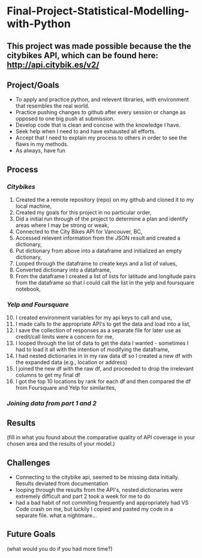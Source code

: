 # Final-Project-Statistical-Modelling-with-Python

## This project was made possible because the the citybikes API, which can be found here: http://api.citybik.es/v2/

## Project/Goals
- To apply and practice python, and relevent libraries, with environment that resembles the real world.
- Practice pushing changes to github after every session or change as opposed to one big push at submission.
- Develop code that is clean and concise with the knowledge I have.
- Seek help when I need to and have exhausted all efforts.
- Accept that I need to explain my process to others in order to see the flaws in my methods.
- As always, have fun

## Process
### _Citybikes_
1. Created the a remote repository (repo) on my github and cloned it to my local machine,
2. Created my goals for this project in no particular order, 
3. Did a initial run through of the project to determine a plan and identify areas where I may be strong or weak,
4. Connected to the City Bikes API for Vancouver, BC,
5. Accessed relevent information from the JSON result and created a dictionary,
6. Put dictionary from above into a dataframe and initialized an empty dictionary,
7. Looped through the dataframe to create keys and a list of values,
8. Converted dictionary into a dataframe,
9. From the dataframe I created a list of lists for latitude and longitude pairs from the dataframe so that I could call the list in the yelp and foursquare notebook,
### _Yelp and Foursquare_
10. I created environment variables for my api keys to call and use,
11. I made calls to the appropriate API's to get the data and load into a list,
12. I save the collection of responses as a separate file for later use as credit/call limits were a concern for me,
13. I looped through the list of data to get the data I wanted - sometimes I had to load it all with the intention of modifying the dataframe,
14. I had nested dictionaries in in my raw data df so I created a new df with the expanded data (e.g., location or address)
15. I joined the new df with the raw df, and proceeded to drop the irrelevant columns to get my final df
16. I got the top 10 locations by rank for each df and then compared the df from Foursquare and Yelp for similarites,
### _Joining data from part 1 and 2_




## Results
(fill in what you found about the comparative quality of API coverage in your chosen area and the results of your model.)

## Challenges 
- Connecting to the citybike api, seemed to be missing data initially. Results deviated from documentation
- looping through the results from the API's, nested dictionaries were extremely difficult and part 2 took a week for me to do
- had a bad habit of not commiting frequently and appropriately had VS Code crash on me, but luckily I copied and pasted my code in a separate file. what a nightmare...


## Future Goals
(what would you do if you had more time?)
